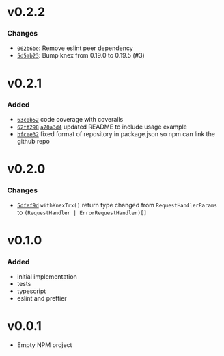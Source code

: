# v0.2.2

### Changes

- [`062b6be`](https://github.com/JiaboHou/express-knex-trx/commit/062b6be795e0469a7577100dc9de87d2706ee369): Remove eslint peer dependency
- [`5d5ab23`](https://github.com/JiaboHou/express-knex-trx/commit/5d5ab233be43d1b8ba3502a091b7683a89d60f6a): Bump knex from 0.19.0 to 0.19.5 (#3)

# v0.2.1

### Added

- [`63c0b52`](https://github.com/JiaboHou/express-knex-trx/commit/63c0b52b0d4778b2151830e034bc03ba5b7dac51) code coverage with coveralls
- [`62ff298`](https://github.com/JiaboHou/express-knex-trx/commit/62ff29834a478e2306a09a33895493bc35579514) [`a70a3d4`](https://github.com/JiaboHou/express-knex-trx/commit/a70a3d44c3dde92f77adb3f37417549d34db331e) updated README to include usage example
- [`bfcee32`](https://github.com/JiaboHou/express-knex-trx/commit/bfcee326c3647250f75e53111862385ea6c8a317) fixed format of repository in package.json so npm can link the github repo

# v0.2.0

### Changes

- [`5dfef9d`](https://github.com/JiaboHou/express-knex-trx/commit/5dfef9d65a2731bd79e4d9cb80727b8267112dca) `withKnexTrx()` return type changed from `RequestHandlerParams` to `(RequestHandler | ErrorRequestHandler)[]`

# v0.1.0

### Added

- initial implementation
- tests
- typescript
- eslint and prettier

# v0.0.1

- Empty NPM project
